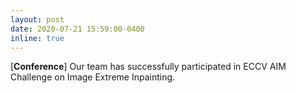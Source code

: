 ```yaml
---
layout: post
date: 2020-07-21 15:59:00-0400
inline: true
---
```


[**Conference**] Our team has successfully participated in ECCV AIM Challenge on Image Extreme Inpainting.
